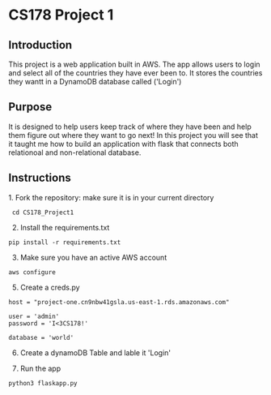 <h1>CS178 Project 1</h1>
<h2>Introduction</h2>
<p1>This project is a web application built in AWS. The app allows users to login and select all of the countries they have ever been to. It stores the countries they wantt in a DynamoDB database called ('Login')</p1>
<h2>Purpose</h2>
<p1>It is designed to help users keep track of where they have been and help them figure out where they want to go next! In this project you will see that it taught me how to build an application with flask that connects both relationoal and non-relational database.</p1>
<h2>Instructions</h2>
1. Fork the repository: make sure it is in your current directory 

```
 cd CS178_Project1
```
2. Install the requirements.txt

```
pip install -r requirements.txt
```

3. Make sure you have an active AWS account
   
 ```
aws configure
```

5. Create a creds.py

```
host = "project-one.cn9nbw41gsla.us-east-1.rds.amazonaws.com"

user = 'admin'
password = 'I<3CS178!'

database = 'world'
```

6. Create a dynamoDB Table and lable it 'Login'

7. Run the app

```
python3 flaskapp.py
```




